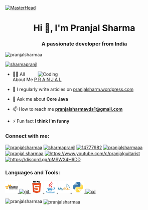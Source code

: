 [![MasterHead](![image](https://user-images.githubusercontent.com/72498708/136684215-8dd0c36c-d52d-4416-ba58-c6bbe08daae7.png))](https://pranjalsharmaa.github.io/pranjal)

<h1 align="center">Hi 👋, I'm Pranjal Sharma</h1>
<h3 align="center">A passionate developer from India</h3>

<p align="left"> <img src="https://komarev.com/ghpvc/?username=pranjalsharmaa&label=Profile%20views&color=0e75b6&style=flat" alt="pranjalsharmaa" /> </p>

<p align="left"> <a href="https://twitter.com/sharmapranjl" target="blank"><img src="https://img.shields.io/twitter/follow/sharmapranjl?logo=twitter&style=for-the-badge" alt="sharmapranjl" /></a> </p>

<img align="right" alt="Coding" width="400" src="https://cdn.dribbble.com/users/1201592/screenshots/9078494/media/422a760a51cef7de2fa3db9daf697853.gif">

- 👨‍💻 All About Me [P R A N J A L](https://pranjalsharmaa.github.io/pranjal)

- 📝 I regularly write articles on [pranjalsharm.wordpress.com](pranjalsharm.wordpress.com)

- 💬 Ask me about **Core Java**

- 📫 How to reach me **pranjalsharmavds1@gmail.com**

- ⚡ Fun fact **I think I'm funny**

<h3 align="left">Connect with me:</h3>
<p align="left">
<a href="https://codepen.io/pranjalsharmaa" target="blank"><img align="center" src="https://raw.githubusercontent.com/rahuldkjain/github-profile-readme-generator/master/src/images/icons/Social/codepen.svg" alt="pranjalsharmaa" height="30" width="40" /></a>
<a href="https://twitter.com/sharmapranjl" target="blank"><img align="center" src="https://raw.githubusercontent.com/rahuldkjain/github-profile-readme-generator/master/src/images/icons/Social/twitter.svg" alt="sharmapranjl" height="30" width="40" /></a>
<a href="https://stackoverflow.com/users/14777982" target="blank"><img align="center" src="https://raw.githubusercontent.com/rahuldkjain/github-profile-readme-generator/master/src/images/icons/Social/stack-overflow.svg" alt="14777982" height="30" width="40" /></a>
<a href="https://fb.com/pranjalsharmaaa" target="blank"><img align="center" src="https://raw.githubusercontent.com/rahuldkjain/github-profile-readme-generator/master/src/images/icons/Social/facebook.svg" alt="pranjalsharmaaa" height="30" width="40" /></a>
<a href="https://instagram.com/pranjal.sharmaa" target="blank"><img align="center" src="https://raw.githubusercontent.com/rahuldkjain/github-profile-readme-generator/master/src/images/icons/Social/instagram.svg" alt="pranjal.sharmaa" height="30" width="40" /></a>
<a href="https://www.youtube.com/c/https://www.youtube.com/c/pranjalguitarist" target="blank"><img align="center" src="https://raw.githubusercontent.com/rahuldkjain/github-profile-readme-generator/master/src/images/icons/Social/youtube.svg" alt="https://www.youtube.com/c/pranjalguitarist" height="30" width="40" /></a>
<a href="https://discord.gg/https://discord.gg/pMSWX4H6DD" target="blank"><img align="center" src="https://raw.githubusercontent.com/rahuldkjain/github-profile-readme-generator/master/src/images/icons/Social/discord.svg" alt="https://discord.gg/pMSWX4H6DD" height="30" width="40" /></a>
</p>

<h3 align="left">Languages and Tools:</h3>
<p align="left"> <a href="https://aws.amazon.com" target="_blank"> <img src="https://raw.githubusercontent.com/devicons/devicon/master/icons/amazonwebservices/amazonwebservices-original-wordmark.svg" alt="aws" width="40" height="40"/> </a> <a href="https://git-scm.com/" target="_blank"> <img src="https://www.vectorlogo.zone/logos/git-scm/git-scm-icon.svg" alt="git" width="40" height="40"/> </a> <a href="https://www.w3.org/html/" target="_blank"> <img src="https://raw.githubusercontent.com/devicons/devicon/master/icons/html5/html5-original-wordmark.svg" alt="html5" width="40" height="40"/> </a> <a href="https://www.java.com" target="_blank"> <img src="https://raw.githubusercontent.com/devicons/devicon/master/icons/java/java-original.svg" alt="java" width="40" height="40"/> </a> <a href="https://www.mysql.com/" target="_blank"> <img src="https://raw.githubusercontent.com/devicons/devicon/master/icons/mysql/mysql-original-wordmark.svg" alt="mysql" width="40" height="40"/> </a> <a href="https://www.python.org" target="_blank"> <img src="https://raw.githubusercontent.com/devicons/devicon/master/icons/python/python-original.svg" alt="python" width="40" height="40"/> </a> <a href="https://www.adobe.com/products/xd.html" target="_blank"> <img src="https://cdn.worldvectorlogo.com/logos/adobe-xd.svg" alt="xd" width="40" height="40"/> </a> </p>

<p><img align="left" src="https://github-readme-stats.vercel.app/api/top-langs?username=pranjalsharmaa&show_icons=true&locale=en&layout=compact" alt="pranjalsharmaa" /></p>

<p>&nbsp;<img align="center" src="https://github-readme-stats.vercel.app/api?username=pranjalsharmaa&show_icons=true&locale=en" alt="pranjalsharmaa" /></p>
